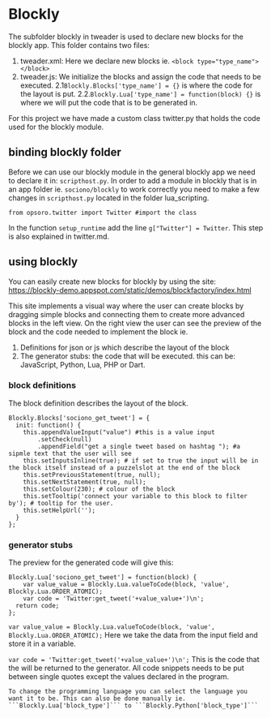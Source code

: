 # Blockly

The subfolder blockly in tweader is used to declare new blocks for the blockly app.
This folder contains two files:
1. tweader.xml: Here we declare new blocks ie. `<block type="type_name"></block>`
2. tweader.js: We initialize the blocks and assign the code that needs to be executed.
  2.1`Blockly.Blocks['type_name'] = {}` is where the code for the layout is put.
  2.2.`Blockly.Lua['type_name'] = function(block) {}` is where we will put the code that is to be generated in.

For this project we have made a custom class twitter.py that holds the code used for the blockly module.
## binding blockly folder
Before we can use our blockly module in the general blockly app we need to declare it in: ```scripthost.py```.
In order to add a module in blockly that is in an app folder ie. ```sociono/blockly``` to work correctly you need to make a few changes in ```scripthost.py``` located in the folder lua_scripting.
```
from opsoro.twitter import Twitter #import the class

```
In the function ```setup_runtime``` add the line ```g["Twitter"] = Twitter```.
This step is also explained in twitter.md.
## using blockly
You can easily create new blocks for blockly by using the site: https://blockly-demo.appspot.com/static/demos/blockfactory/index.html

This site implements a visual way where the user can create blocks by dragging simple blocks and connecting them to create more advanced blocks in the left view. On the right view the user can see the preview of the block and the code needed to implement the block ie.
1. Definitions for json or js which describe the layout of the block
2. The generator stubs: the code that will be executed. this can be: JavaScript, Python, Lua, PHP or Dart.

### block definitions
The block definition describes the layout of the block.
```
Blockly.Blocks['sociono_get_tweet'] = {
  init: function() {
    this.appendValueInput("value") #this is a value input
        .setCheck(null)
        .appendField("get a single tweet based on hashtag "); #a sipmle text that the user will see
    this.setInputsInline(true); # if set to true the input will be in the block itself instead of a puzzelslot at the end of the block
    this.setPreviousStatement(true, null);
    this.setNextStatement(true, null);
    this.setColour(230); # colour of the block
    this.setTooltip('connect your variable to this block to filter by'); # tooltip for the user.
    this.setHelpUrl('');
  }
};
```

### generator stubs
The preview for the generated code will give this:
```
Blockly.Lua['sociono_get_tweet'] = function(block) {
    var value_value = Blockly.Lua.valueToCode(block, 'value', Blockly.Lua.ORDER_ATOMIC);
    var code = 'Twitter:get_tweet('+value_value+')\n';
  return code;
};

```
```var value_value = Blockly.Lua.valueToCode(block, 'value', Blockly.Lua.ORDER_ATOMIC);``` Here we take the data from the input field and store it in a variable.

```var code = 'Twitter:get_tweet('+value_value+')\n';``` This is the code that the will be returned to the generator. All code snippets needs to be put between single quotes except the values declared in the program.


```
To change the programming language you can select the language you want it to be. This can also be done manually ie. ```Blockly.Lua['block_type']``` to ```Blockly.Python['block_type']```
